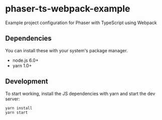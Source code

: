 # phaser-ts-webpack-example

Example project configuration for Phaser with TypeScript using Webpack

## Dependencies

You can install these with your system's package manager.

- node.js 6.0+
- yarn 1.0+

## Development

To start working, install the JS dependencies with yarn and start the dev server:

``` bash
yarn install
yarn start
```
